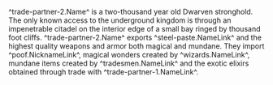 ^trade-partner-2.Name^ is a two-thousand year old Dwarven stronghold. The only known access to the underground kingdom is through an impenetrable citadel on the interior edge of a small bay ringed by thousand foot cliffs. ^trade-partner-2.Name^ exports ^steel-paste.NameLink^ and the highest quality weapons and armor both magical and mundane. They import ^poof.NicknameLink^, magical wonders created by ^wizards.NameLink^, mundane items created by ^tradesmen.NameLink^ and the exotic elixirs obtained through trade with ^trade-partner-1.NameLink^. 
